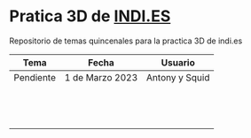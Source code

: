 # Pratica 3D de [INDI.ES](https://indi-es.com/discord)
Repositorio de temas quincenales para la practica 3D de indi.es

|Tema 	|Fecha   	|Usuario   	|
|---	|---	|---	|
|Pendiente   	|1 de Marzo 2023   	|Antony y Squid   	|
|   	|   	|   	|
|   	|   	|   	|
|   	|   	|   	|
|   	|   	|   	|
|   	|   	|   	|
|   	|   	|   	|
|   	|   	|   	|
|   	|   	|   	|
|   	|   	|   	|
|   	|   	|   	|
|   	|   	|   	|
|   	|   	|   	|
|   	|   	|   	|
